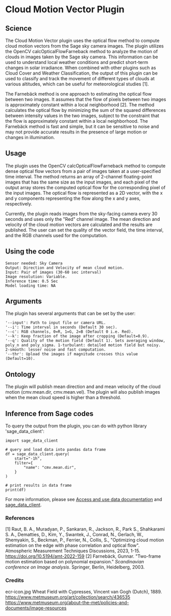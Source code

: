 # Cloud Motion Vector Plugin

## Science
The Cloud Motion Vector plugin uses the optical flow method to compute cloud motion vectors from the Sage sky camera images. The plugin utilizes the OpenCV calcOpticalFlowFarneback method to analyze the motion of clouds in images taken by the Sage sky camera. This information can be used to understand local weather conditions and predict short-term changes in solar irradiance. When combined with other plugins such as Cloud Cover and Weather Classification, the output of this plugin can be used to classify and track the movement of different types of clouds at various altitudes, which can be useful for meteorological studies [1].

The Farnebäck method is one approach to estimating the optical flow between two images. It assumes that the flow of pixels between two images is approximately constant within a local neighborhood [2]. The method calculates the optical flow by minimizing the sum of the squared differences between intensity values in the two images, subject to the constraint that the flow is approximately constant within a local neighborhood. The Farnebäck method is fast and simple, but it can be sensitive to noise and may not provide accurate results in the presence of large motion or changes in illumination.

## Usage
The plugin uses the OpenCV calcOpticalFlowFarneback method to compute dense optical flow vectors from a pair of images taken at a user-specified time interval. The method returns an array of 2-channel floating-point images that has the same size as the input images, and each pixel of the output array stores the computed optical flow for the corresponding pixel of the input images. The optical flow is represented as a 2D vector, with the x and y components representing the flow along the x and y axes, respectively.

Currently, the plugin reads images from the sky-facing camera every 30 seconds and uses only the "Red" channel image. The mean direction and velocity of the cloud motion vectors are calculated and the results are published. The user can set the quality of the vector field, the time interval, and the RGB channels used for the computation.
## Using the code

    Sensor needed: Sky Camera
    Output: Direction and Velocity of mean cloud motion.
    Input: Pair of images (30-60 sec interval)
    Image resolution: Variable.
    Inference time: 0.5 Sec
    Model loading time: NA

## Arguments

The plugin has several arguments that can be set by the user:

    '--input': Path to input file or camera URL.
    '--i': Time interval in seconds (Default 30 sec).
    '--c': RGB channels, 0=R, 1=G, 2=B (Default 0 i.e. Red).
    '--k': Keep fraction of the image after cropping (Default=0.9).
    '--q': Quality of the motion field (Default 1). Sets averaging window, poly_n and poly_sigma. 1-turbulant: detailed motion field but noisy. 2-smooth: lesser noise and fast computation.
    '--thr': Upload the images if magnitude crosses this value (Default=10).
## Ontology

The plugin will publish mean direction and and mean velocity of the cloud motion (cmv.mean.dir, cmv.mean.vel). The plugin will also publish images when the mean cloud speed is higher than a threshold.


## Inference from Sage codes
To query the output from the plugin, you can do with python library 'sage_data_client':
```
import sage_data_client

# query and load data into pandas data frame
df = sage_data_client.query(
    start="-1h",
    filter={
        "name": "cmv.mean.dir",
    }
)

# print results in data frame
print(df)
```
For more information, please see [Access and use data documentation](https://docs.sagecontinuum.org/docs/tutorials/accessing-data) and [sage_data_client](https://pypi.org/project/sage-data-client/).

### References
[1] Raut, B. A., Muradyan, P., Sankaran, R., Jackson, R., Park S.,  Shahkarami S. A.,  Dematties, D., Kim, Y., Swantek, J., Conrad, N., Gerlach, W.,  Shemyakin, S., Beckman, P., Ferrier, N., Collis, S., "Optimizing cloud motion estimation on the edge with phase  correlation and optical flow". Atmospheric Measurement Techniques Discussions, 2023, 1-15. https://doi.org/10.5194/amt-2022-159
[2] Farnebäck, Gunnar. "Two-frame motion estimation based on polynomial expansion." _Scandinavian conference on Image analysis_. Springer, Berlin, Heidelberg, 2003.

### Credits
ecr-icon.jpg  Wheat Field with Cypresses, Vincent van Gogh (Dutch), 1889.  
https://www.metmuseum.org/art/collection/search/436535  
https://www.metmuseum.org/about-the-met/policies-and-documents/image-resources  



